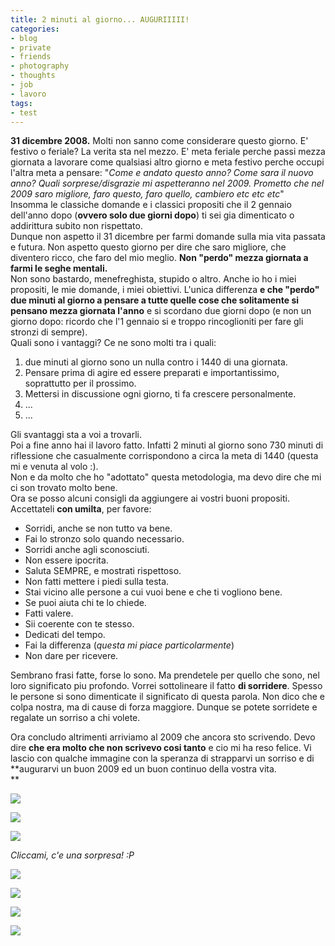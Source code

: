 ```yaml
---
title: 2 minuti al giorno... AUGURIIIII!
categories:
- blog
- private
- friends
- photography
- thoughts
- job
- lavoro
tags:
- test
---
```

**31 dicembre 2008.** Molti non sanno come considerare questo giorno. E' festivo o feriale? La verita sta nel mezzo. E' meta feriale perche passi mezza giornata a lavorare come qualsiasi altro giorno e meta festivo perche occupi l'altra meta a pensare: "_Come e andato questo anno? Come sara il nuovo anno? Quali sorprese/disgrazie mi aspetteranno nel 2009. Prometto che nel 2009 saro migliore, faro questo, faro quello, cambiero etc etc etc_"  
Insomma le classiche domande e i classici propositi che il 2 gennaio dell'anno
dopo (**ovvero solo due giorni dopo**) ti sei gia dimenticato o addirittura
subito non rispettato.  
Dunque non aspetto il 31 dicembre per farmi domande sulla mia vita passata e
futura. Non aspetto questo giorno per dire che saro migliore, che diventero
ricco, che faro del mio meglio. **Non "perdo" mezza giornata a farmi le seghe
mentali.**  
Non sono bastardo, menefreghista, stupido o altro. Anche io ho i miei
propositi, le mie domande, i miei obiettivi. L'unica differenza **e che
"perdo" due minuti al giorno a pensare a tutte quelle cose che solitamente si
pensano mezza giornata l'anno** e si scordano due giorni dopo (e non un giorno
dopo: ricordo che l'1 gennaio si e troppo rincoglioniti per fare gli stronzi
di sempre).  
Quali sono i vantaggi? Ce ne sono molti tra i quali:

  1. due minuti al giorno sono un nulla contro i 1440 di una giornata.
  2. Pensare prima di agire ed essere preparati e importantissimo, soprattutto per il prossimo.
  3. Mettersi in discussione ogni giorno, ti fa crescere personalmente.
  4. ...
  5. ...
  

  
Gli svantaggi sta a voi a trovarli.  
Poi a fine anno hai il lavoro fatto. Infatti 2 minuti al giorno sono 730
minuti di riflessione che casualmente corrispondono a circa la meta di 1440
(questa mi e venuta al volo :).  
Non e da molto che ho "adottato" questa metodologia, ma devo dire che mi ci
son trovato molto bene.  
Ora se posso alcuni consigli da aggiungere ai vostri buoni propositi.  
Accettateli **con umilta**, per favore:

  * Sorridi, anche se non tutto va bene.
  * Fai lo stronzo solo quando necessario.
  * Sorridi anche agli sconosciuti.
  * Non essere ipocrita.
  * Saluta SEMPRE, e mostrati rispettoso.
  * Non fatti mettere i piedi sulla testa.
  * Stai vicino alle persone a cui vuoi bene e che ti vogliono bene.
  * Se puoi aiuta chi te lo chiede.
  * Fatti valere.
  * Sii coerente con te stesso.
  * Dedicati del tempo.
  * Fai la differenza (_questa mi piace particolarmente_)
  * Non dare per ricevere.
  

Sembrano frasi fatte, forse lo sono. Ma prendetele per quello che sono, nel
loro significato piu profondo. Vorrei sottolineare il fatto **di sorridere**.
Spesso le persone si sono dimenticate il significato di questa parola. Non
dico che e colpa nostra, ma di cause di forza maggiore. Dunque se potete
sorridete e regalate un sorriso a chi volete.

Ora concludo altrimenti arriviamo al 2009 che ancora sto scrivendo. Devo dire
**che era molto che non scrivevo cosi tanto** e cio mi ha reso felice. Vi
lascio con qualche immagine con la speranza di strapparvi un sorriso e di
**augurarvi un buon 2009 ed un buon continuo della vostra vita.  
**

[![]({{site.url}}/images/smile1.jpg)]({{site.url}}/images/smile1.jpg)

[![]({{site.url}}/images/smile2.jpg)]({{site.url}}/images/smile2.jpg)

[![]({{site.url}}/images/smile3.gif)]({{site.url}}/images/smile3.gif)

_Cliccami, c'e una sorpresa! :P_

[![]({{site.url}}/images/smile4.jpg)]({{site.url}}/images/smile4.jpg)

[![]({{site.url}}/images/smile5.jpg)]({{site.url}}/images/smile5.jpg)

[![]({{site.url}}/images/smile6.jpg)]({{site.url}}/images/smile6.jpg)

[![]({{site.url}}/images/smile7.jpg)]({{site.url}}/images/smile7.jpg)


